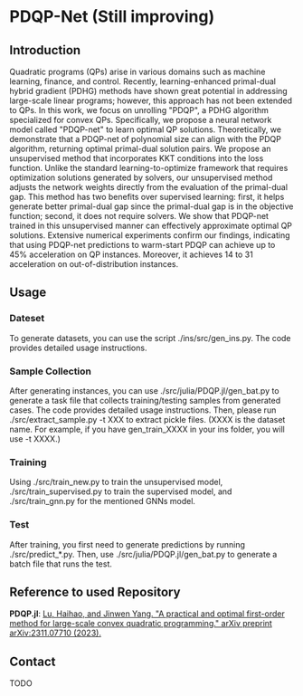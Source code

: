 # PDQP-Net (Still improving)

## Introduction

Quadratic programs (QPs) arise in various domains such as machine learning, finance, and control. 
Recently, learning-enhanced primal-dual hybrid gradient (PDHG) methods have shown great potential in addressing large-scale linear programs; however, this approach has not been extended to QPs.
In this work, we focus on unrolling "PDQP", a PDHG algorithm specialized for convex QPs. Specifically, we propose a neural network model called "PDQP-net" to learn optimal QP solutions. Theoretically, we demonstrate that a PDQP-net of polynomial size can align with the PDQP algorithm, returning optimal primal-dual solution pairs.
We propose an unsupervised method that incorporates KKT conditions into the loss function. Unlike the standard learning-to-optimize framework that requires optimization solutions generated by solvers, our unsupervised method adjusts the network weights directly from the evaluation of the primal-dual gap.
This method has two benefits over supervised learning: first, it helps generate better primal-dual gap since the primal-dual gap is in the objective function; second, it does not require solvers. 
We show that PDQP-net trained in this unsupervised manner can effectively approximate optimal QP solutions.
Extensive numerical experiments confirm our findings, indicating that using PDQP-net predictions to warm-start PDQP can achieve up to $45\%$ acceleration on QP instances. 
Moreover, it achieves $14%$ to $31%$ acceleration on out-of-distribution instances.

## Usage

### Dateset
To generate datasets, you can use the script ./ins/src/gen_ins.py. The code provides detailed usage instructions.

### Sample Collection
After generating instances, you can use ./src/julia/PDQP.jl/gen_bat.py to generate a task file that collects training/testing samples from generated cases. The code provides detailed usage instructions.
Then, please run ./src/extract_sample.py -t XXX to extract pickle files. (XXXX is the dataset name. For example, if you have gen_train_XXXX in your ins folder, you will use -t XXXX.)

### Training
Using ./src/train_new.py to train the unsupervised model, ./src/train_supervised.py to train the supervised model, and ./src/train_gnn.py for the mentioned GNNs model.

### Test
After training, you first need to generate predictions by running ./src/predict_*.py.
Then, use ./src/julia/PDQP.jl/gen_bat.py to generate a batch file that runs the test.

## Reference to used Repository
**PDQP.jl**: [Lu, Haihao, and Jinwen Yang. "A practical and optimal first-order method for large-scale convex quadratic programming." arXiv preprint arXiv:2311.07710 (2023).](https://github.com/jinwen-yang/PDQP.jl)

## Contact
TODO
